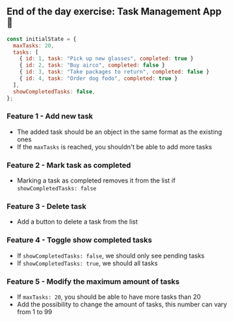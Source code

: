 ## End of the day exercise: Task Management App 📝

```js
const initialState = {
  maxTasks: 20,
  tasks: [
    { id: 1, task: "Pick up new glasses", completed: true }
    { id: 2, task: "Buy airco", completed: false }
    { id: 3, task: "Take packages to return", completed: false }
    { id: 4, task: "Order dog fodo", completed: true }
  ],
  showCompletedTasks: false,
};
```

### Feature 1 - Add new task

- The added task should be an object in the same format as the existing ones
- If the `maxTasks` is reached, you shouldn't be able to add more tasks

### Feature 2 - Mark task as completed

- Marking a task as completed removes it from the list if `showCompletedTasks: false`

### Feature 3 - Delete task

- Add a button to delete a task from the list

### Feature 4 - Toggle show completed tasks

- If `showCompletedTasks: false`, we should only see pending tasks
- If `showCompletedTasks: true`, we should all tasks

### Feature 5 - Modify the maximum amount of tasks

- If `maxTasks: 20`, you should be able to have more tasks than 20
- Add the possibility to change the amount of tasks, this number can vary from 1 to 99
